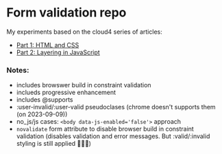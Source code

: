 # Form validation repo

My experiments based on the cloud4 series of articles:

- [Part 1: HTML and CSS](https://cloudfour.com/thinks/progressively-enhanced-form-validation-part-1-html-and-css/)
- [Part 2: Layering in JavaScript](https://cloudfour.com/thinks/progressively-enhanced-form-validation-part-2-layering-in-javascript/)

### Notes:

- includes browswer build in constraint validation
- inclueds progressive enhancement
- includes @supports
- :user-invalid/:user-valid pseudoclases (chrome doesn't supports them (on 2023-09-09))
- no_js/js cases: `<body data-js-enabled='false'>` approach
- `novalidate` form attribute to disable browser build in constraint validation (disables validation and error messages. But :valid/:invalid styling is still applied 🤷🏼‍♂️)